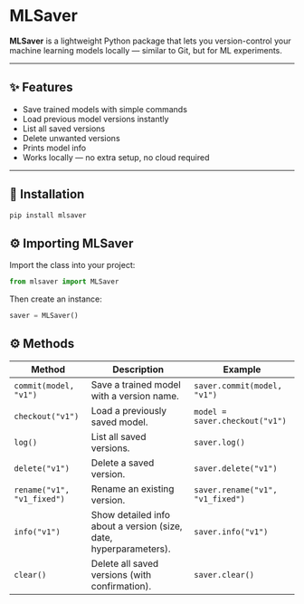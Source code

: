 # MLSaver

**MLSaver** is a lightweight Python package that lets you version-control your machine learning models locally — similar to Git, but for ML experiments.

---

## ✨ Features
- Save trained models with simple commands  
- Load previous model versions instantly  
- List all saved versions  
- Delete unwanted versions
- Prints model info
- Works locally — no extra setup, no cloud required

---

## 🧠 Installation
```bash
pip install mlsaver
```

## ⚙️ Importing MLSaver

Import the class into your project:

```python
from mlsaver import MLSaver
```
Then create an instance:
```python
saver = MLSaver()
```

## ⚙️ Methods


| Method | Description | Example |
|--------|--------------|----------|
| `commit(model, "v1")` | Save a trained model with a version name. | `saver.commit(model, "v1")` |
| `checkout("v1")` | Load a previously saved model. | `model = saver.checkout("v1")` |
| `log()` | List all saved versions. | `saver.log()` |
| `delete("v1")` | Delete a saved version. | `saver.delete("v1")` |
| `rename("v1", "v1_fixed")` | Rename an existing version. | `saver.rename("v1", "v1_fixed")` |
| `info("v1")` | Show detailed info about a version (size, date, hyperparameters). | `saver.info("v1")` |
| `clear()` | Delete all saved versions (with confirmation). | `saver.clear()` |



